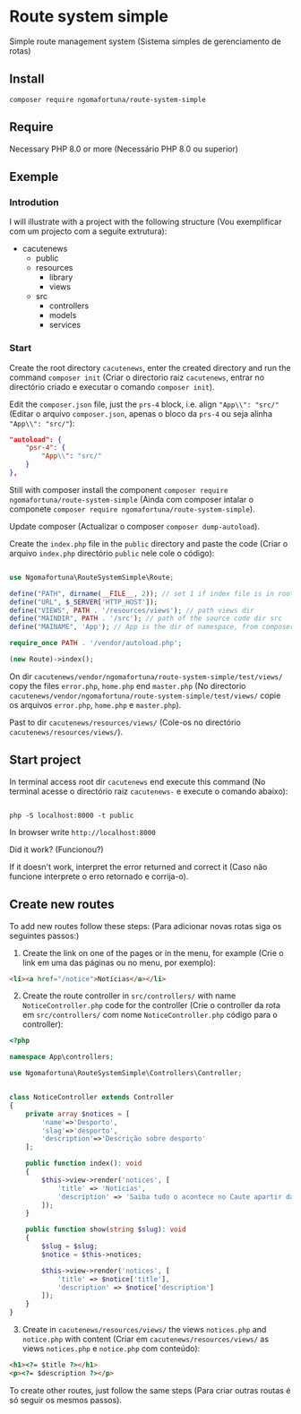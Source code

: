 # Route system simple
Simple route management system (Sistema simples de gerenciamento de rotas)

## Install
```shell
composer require ngomafortuna/route-system-simple

```

## Require
Necessary PHP 8.0 or more (Necessário PHP 8.0 ou superior)

## Exemple
### Introdution
I will illustrate with a project with the following structure (Vou exemplificar com um projecto com a seguite extrutura):
- cacutenews
    - public
    - resources
        - library
        - views
    - src
        - controllers
        - models
        - services

### Start
Create the root directory `cacutenews`, enter the created directory and run the command `composer init` (Criar o directorio raiz `cacutenews`, entrar no directório criado e executar o comando `composer init`).

Edit the `composer.json` file, just the `prs-4` block, i.e. align `"App\\": "src/"` (Editar o arquivo `composer.json`, apenas o bloco da `prs-4` ou seja alinha `"App\\": "src/"`):
```json
"autoload": {
    "psr-4": {
        "App\\": "src/"
    }
},
```

Still with composer install the component `composer require ngomafortuna/route-system-simple` (Ainda com composer intalar o componete `composer require ngomafortuna/route-system-simple`).

Update composer (Actualizar o composer `composer dump-autoload`).

Create the `index.php` file in the `public` directory and paste the code (Criar o arquivo `index.php` directório `public` nele cole o código):

```php

use Ngomafortuna\RouteSystemSimple\Route;

define("PATH", dirname(__FILE__, 2)); // set 1 if index file is in root dir
define("URL", $_SERVER['HTTP_HOST']);
define("VIEWS", PATH . '/resources/views'); // path views dir
define("MAINDIR", PATH . '/src'); // path of the source code dir src
define("MAINAME", 'App'); // App is the dir of namespace, from composer.json

require_once PATH . '/vendor/autoload.php';

(new Route)->index();

```

On dir `cacutenews/vendor/ngomafortuna/route-system-simple/test/views/` copy the files `error.php`, `home.php` end `master.php`
(No directorio `cacutenews/vendor/ngomafortuna/route-system-simple/test/views/` copie os arquivos `error.php`, `home.php` e `master.php`).

Past to dir `cacutenews/resources/views/` (Cole-os no directório `cacutenews/resources/views/`).

## Start project
In terminal access root dir `cacutenews` end execute this command (No terminal acesse o directório raiz `cacutenews-` e execute o comando abaixo):
```shell

php -S localhost:8000 -t public

```
In browser write `http://localhost:8000`

Did it work? (Funcionou?)

If it doesn't work, interpret the error returned and correct it (Caso não funcione interprete o erro retornado e corrija-o).

## Create new routes
To add new routes follow these steps: (Para adicionar novas rotas siga os seguintes passos:)
1. Create the link on one of the pages or in the menu, for example (Crie o link em uma das páginas ou no menu, por exemplo):
```html
<li><a href="/notice">Notícias</a></li>
```

2. Create the route controller in `src/controllers/` with name `NoticeController.php` code for the controller (Crie o controller da rota em `src/controllers/` com nome `NoticeController.php` código para o controller):

```php
<?php

namespace App\controllers;

use Ngomafortuna\RouteSystemSimple\Controllers\Controller;


class NoticeController extends Controller
{
    private array $notices = [
        'name'=>'Desporto', 
        'slag'=>'desporto', 
        'description'=>'Descrição sobre desporto'
    ];

    public function index(): void
    {
        $this->view->render('notices', [
            'title' => 'Notícias',
            'description' => 'Saiba tudo o acontece no Caute apartir daqui.'
        ]);
    }

    public function show(string $slug): void
    {
        $slug = $slug;
        $notice = $this->notices;

        $this->view->render('notices', [
            'title' => $notice['title'],
            'description' => $notice['description']
        ]);
    }
}

```

3. Create in `cacutenews/resources/views/` the views `notices.php` and `notice.php` with content (Criar em `cacutenews/resources/views/` as views `notices.php` e `notice.php` com conteúdo):
```html
<h1><?= $title ?></h1>
<p><?= $description ?></p>
```

To create other routes, just follow the same steps (Para criar outras routas é só seguir os mesmos passos).
